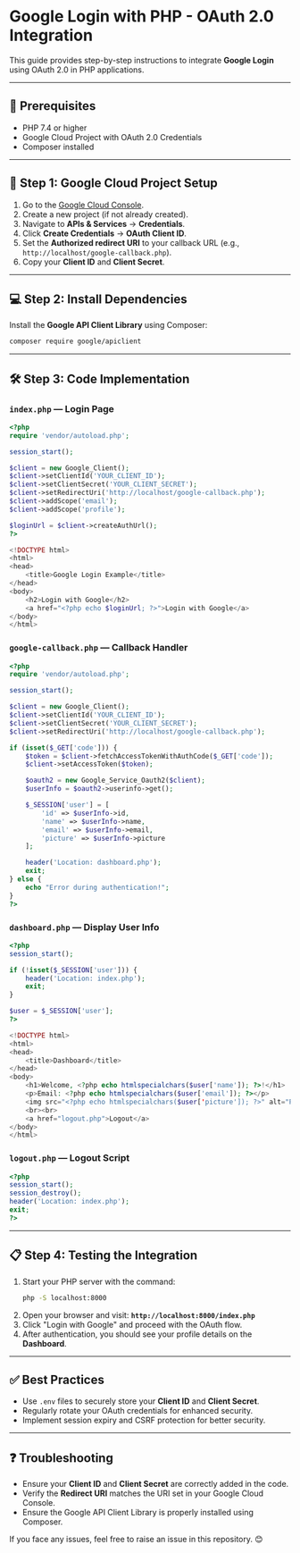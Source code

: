 # Google Login with PHP - OAuth 2.0 Integration

This guide provides step-by-step instructions to integrate **Google Login** using OAuth 2.0 in PHP applications.

---

## 🚀 Prerequisites
- PHP 7.4 or higher
- Google Cloud Project with OAuth 2.0 Credentials
- Composer installed

---

## 📄 Step 1: Google Cloud Project Setup
1. Go to the [Google Cloud Console](https://console.cloud.google.com/).
2. Create a new project (if not already created).
3. Navigate to **APIs & Services** → **Credentials**.
4. Click **Create Credentials** → **OAuth Client ID**.
5. Set the **Authorized redirect URI** to your callback URL (e.g., `http://localhost/google-callback.php`).
6. Copy your **Client ID** and **Client Secret**.

---

## 💻 Step 2: Install Dependencies

Install the **Google API Client Library** using Composer:
```bash
composer require google/apiclient
```

---

## 🛠️ Step 3: Code Implementation

### `index.php` — Login Page
```php
<?php
require 'vendor/autoload.php';

session_start();

$client = new Google_Client();
$client->setClientId('YOUR_CLIENT_ID');
$client->setClientSecret('YOUR_CLIENT_SECRET');
$client->setRedirectUri('http://localhost/google-callback.php');
$client->addScope('email');
$client->addScope('profile');

$loginUrl = $client->createAuthUrl();
?>

<!DOCTYPE html>
<html>
<head>
    <title>Google Login Example</title>
</head>
<body>
    <h2>Login with Google</h2>
    <a href="<?php echo $loginUrl; ?>">Login with Google</a>
</body>
</html>
```

### `google-callback.php` — Callback Handler
```php
<?php
require 'vendor/autoload.php';

session_start();

$client = new Google_Client();
$client->setClientId('YOUR_CLIENT_ID');
$client->setClientSecret('YOUR_CLIENT_SECRET');
$client->setRedirectUri('http://localhost/google-callback.php');

if (isset($_GET['code'])) {
    $token = $client->fetchAccessTokenWithAuthCode($_GET['code']);
    $client->setAccessToken($token);

    $oauth2 = new Google_Service_Oauth2($client);
    $userInfo = $oauth2->userinfo->get();

    $_SESSION['user'] = [
        'id' => $userInfo->id,
        'name' => $userInfo->name,
        'email' => $userInfo->email,
        'picture' => $userInfo->picture
    ];

    header('Location: dashboard.php');
    exit;
} else {
    echo "Error during authentication!";
}
?>
```

### `dashboard.php` — Display User Info
```php
<?php
session_start();

if (!isset($_SESSION['user'])) {
    header('Location: index.php');
    exit;
}

$user = $_SESSION['user'];
?>

<!DOCTYPE html>
<html>
<head>
    <title>Dashboard</title>
</head>
<body>
    <h1>Welcome, <?php echo htmlspecialchars($user['name']); ?>!</h1>
    <p>Email: <?php echo htmlspecialchars($user['email']); ?></p>
    <img src="<?php echo htmlspecialchars($user['picture']); ?>" alt="Profile Picture">
    <br><br>
    <a href="logout.php">Logout</a>
</body>
</html>
```

### `logout.php` — Logout Script
```php
<?php
session_start();
session_destroy();
header('Location: index.php');
exit;
?>
```

---

## 📋 Step 4: Testing the Integration

1. Start your PHP server with the command:
   ```bash
   php -S localhost:8000
   ```
2. Open your browser and visit:
   **`http://localhost:8000/index.php`**
3. Click "Login with Google" and proceed with the OAuth flow.
4. After authentication, you should see your profile details on the **Dashboard**.

---

## ✅ Best Practices
- Use `.env` files to securely store your **Client ID** and **Client Secret**.
- Regularly rotate your OAuth credentials for enhanced security.
- Implement session expiry and CSRF protection for better security.

---

## ❓ Troubleshooting
- Ensure your **Client ID** and **Client Secret** are correctly added in the code.
- Verify the **Redirect URI** matches the URI set in your Google Cloud Console.
- Ensure the Google API Client Library is properly installed using Composer.

If you face any issues, feel free to raise an issue in this repository. 😊


